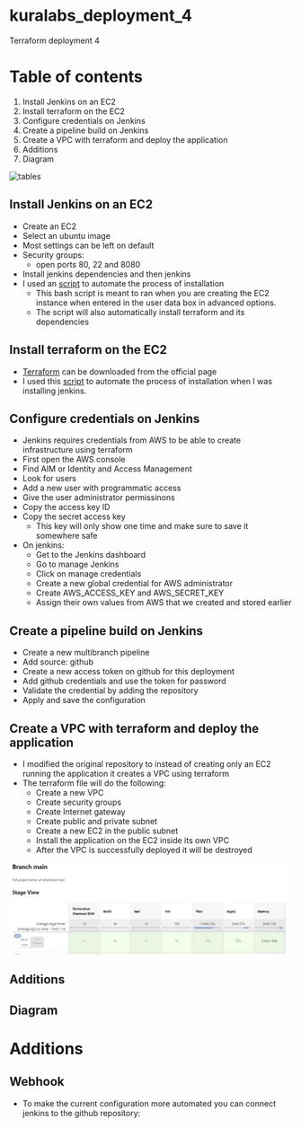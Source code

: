 # kuralabs_deployment_4
Terraform deployment 4

# Table of contents


1. Install Jenkins on an EC2
2. Install terraform on the EC2
3. Configure credentials on Jenkins
4. Create a pipeline build on Jenkins
5. Create a VPC with terraform and deploy the application
6. Additions
7. Diagram

![tables](<link>)

## Install Jenkins on an EC2
* Create an EC2 
* Select an ubuntu image
* Most settings can be left on default
* Security groups:
  * open ports 80, 22 and 8080
* Install jenkins dependencies and then jenkins
* I used an [script](https://github.com/Antoniorios17/kuralabs_deployment_4/blob/main/jenkins-terraform.sh) to automate the process of installation
  * This bash script is meant to ran when you are creating the EC2 instance when entered in the user data box in advanced options.
  * The script will also automatically install terraform and its dependencies


## Install terraform on the EC2
* [Terraform](https://www.terraform.io/downloads) can be downloaded from the official page
* I used this [script](https://github.com/Antoniorios17/kuralabs_deployment_4/blob/main/jenkins-terraform.sh) to automate the process of installation when I was installing jenkins.


## Configure credentials on Jenkins
* Jenkins requires credentials from AWS to be able to create infrastructure using terraform
* First open the AWS console
* Find AIM or Identity and Access Management
* Look for users
* Add a new user with programmatic access
* Give the user administrator permissinons
* Copy the access key ID
* Copy the secret access key
  * This key will only show one time and make sure to save it somewhere safe
* On jenkins:
  * Get to the Jenkins dashboard
  * Go to manage Jenkins
  * Click on manage credentials
  * Create a new global credential for AWS administrator
  * Create AWS_ACCESS_KEY and AWS_SECRET_KEY
  * Assign their own values from AWS that we created and stored earlier

## Create a pipeline build on Jenkins
* Create a new multibranch pipeline
* Add source: github
* Create a new access token on github for this deployment
* Add github credentials and use the token for password
* Validate the credential by adding the repository
* Apply and save the configuration

## Create a VPC with terraform and deploy the application
* I modified the original repository to instead of creating only an EC2 running the application it creates a VPC using terraform
* The terraform file will do the following:
  * Create a new VPC
  * Create security groups
  * Create Internet gateway
  * Create public and private subnet
  * Create a new EC2 in the public subnet
  * Install the application on the EC2 inside its own VPC
  * After the VPC is successfully deployed it will be destroyed

![pipeline](https://github.com/Antoniorios17/kuralabs_deployment_4/blob/main/images/pipeline.PNG)


## Additions
## Diagram


# Additions
## Webhook
* To make the current configuration more automated you can connect jenkins to the github repository:
